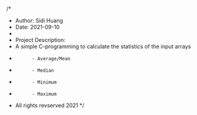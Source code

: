 /*
*	Author: Sidi Huang
*	Date: 2021-09-10
*
*	Project Description: 
*	A simple C-programming to calculate the statistics of the input arrays 
*			- Average/Mean
*			- Median
*			- Minimum
*			- Maximum 
*	All rights revserved 2021
*/	

